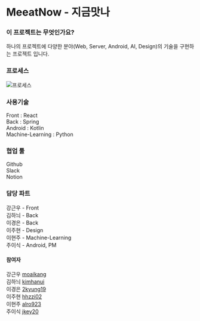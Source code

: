 # MeeatNow - 지금맛나

### 이 프로젝트는 무엇인가요?
하나의 프로젝트에 다양한 분야(Web, Server, Android, AI, Design)의 기술을 구현하는 프로젝트 입니다.

### 프로세스
![프로세스](https://user-images.githubusercontent.com/32587845/74599554-47b54f00-50c7-11ea-878c-b7ba44143679.jpg)

### 사용기술
Front : React  
Back : Spring  
Android : Kotlin  
Machine-Learning : Python  

### 협업 툴
Github  
Slack  
Notion

### 담당 파트
강근우 - Front  
김하늬 - Back  
이경은 - Back  
이주현 - Design  
이현주 - Machine-Learning  
주이식 - Android, PM  

#### 참여자
강근우  [moaikang](https://github.com/moaikang)  
김하늬  [kimhanui](https://github.com/kimhanui)  
이경은  [2kyung19](https://github.com/2kyung19)  
이주현  [hhzzi02](https://github.com/hhzzi02)  
이현주  [alro923](https://github.com/alro923)  
주이식  [jkey20](https://github.com/jkey20)  
